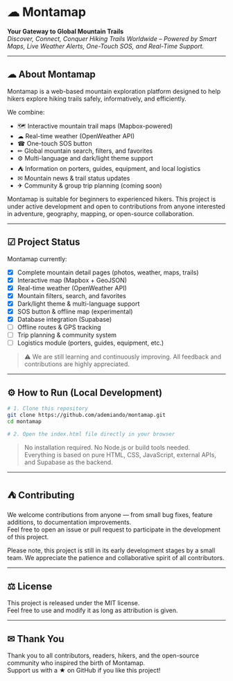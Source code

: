 # ☁ Montamap

**Your Gateway to Global Mountain Trails**  
_Discover, Connect, Conquer Hiking Trails Worldwide – Powered by Smart Maps, Live Weather Alerts, One-Touch SOS, and Real-Time Support._

---

## ☁ About Montamap

Montamap is a web-based mountain exploration platform designed to help hikers explore hiking trails safely, informatively, and efficiently.

We combine:
- 🗺 Interactive mountain trail maps (Mapbox-powered)
- ☁ Real-time weather (OpenWeather API)
- ☎ One-touch SOS button
- ✏ Global mountain search, filters, and favorites
- ⚙ Multi-language and dark/light theme support
- ⛺ Information on porters, guides, equipment, and local logistics
- ✉ Mountain news & trail status updates
- ✈ Community & group trip planning (coming soon)

Montamap is suitable for beginners to experienced hikers. This project is under active development and open to contributions from anyone interested in adventure, geography, mapping, or open-source collaboration.

---

## ☑ Project Status

Montamap currently:
- [x] Complete mountain detail pages (photos, weather, maps, trails)
- [x] Interactive map (Mapbox + GeoJSON)
- [x] Real-time weather (OpenWeather API)
- [x] Mountain filters, search, and favorites
- [x] Dark/light theme & multi-language support
- [x] SOS button & offline map (experimental)
- [x] Database integration (Supabase)
- [ ] Offline routes & GPS tracking  
- [ ] Trip planning & community system  
- [ ] Logistics module (porters, guides, equipment, etc.)

> ⚠ We are still learning and continuously improving. All feedback and contributions are highly appreciated.

---

## ⚙ How to Run (Local Development)

```bash
# 1. Clone this repository
git clone https://github.com/ademiando/montamap.git
cd montamap

# 2. Open the index.html file directly in your browser
```

> No installation required. No Node.js or build tools needed.  
> Everything is based on pure HTML, CSS, JavaScript, external APIs, and Supabase as the backend.

---

## ⛺ Contributing

We welcome contributions from anyone — from small bug fixes, feature additions, to documentation improvements.  
Feel free to open an issue or pull request to participate in the development of this project.

Please note, this project is still in its early development stages by a small team. We appreciate the patience and collaborative spirit of all contributors.

---

## ⚖ License

This project is released under the MIT license.  
Feel free to use and modify it as long as attribution is given.

---

## ✉ Thank You

Thank you to all contributors, readers, hikers, and the open-source community who inspired the birth of Montamap.  
Support us with a ★ on GitHub if you like this project!
